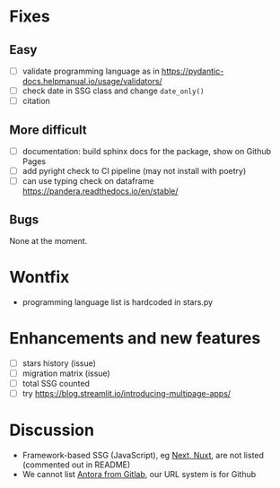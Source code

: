 Fixes
=====

## Easy

- [ ] validate programming language as in https://pydantic-docs.helpmanual.io/usage/validators/
- [ ] check date in SSG class and change `date_only()`
- [ ] citation

## More difficult

- [ ] documentation: build sphinx docs for the package, show on Github Pages
- [ ] add pyright check to CI pipeline (may not install with poetry)
- [ ] can use typing check on dataframe https://pandera.readthedocs.io/en/stable/

## Bugs

None at the moment.

Wontfix
=======

- programming language list is hardcoded in stars.py

Enhancements and new features
=============================

- [ ] stars history (issue)
- [ ] migration matrix (issue)
- [ ] total SSG counted
- [ ] try https://blog.streamlit.io/introducing-multipage-apps/

Discussion
==========

- Framework-based SSG (JavaScript), eg [Next, Nuxt](https://ssg-build-performance-tests.netlify.app/), are not listed (commented out in README) 
- We cannot list [Antora from Gitlab](https://gitlab.com/antora/antora), our URL system is for Github
